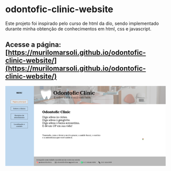 # odontofic-clinic-website

Este projeto foi inspirado pelo curso de html da dio, sendo implementado durante minha obtenção de conhecimentos em html, css e javascript.

## Acesse a página: [https://murilomarsoli.github.io/odontofic-clinic-website/](https://murilomarsoli.github.io/odontofic-clinic-website/)

![Homepage Odontofic Clinic](imgGithub/homepage.png)
